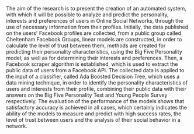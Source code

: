 The aim of the research is to present the creation of an automated system, with which it will be possible to analyze and predict the personality, interests and preferences of users in Online Social Networks, through the use of necessary information from their profiles. 
Initially, the data published on the users' Facebook profiles are collected, from a public group called Cheltenham Facebook Groups, linear models are constructed, in order to calculate the level of trust between them, methods are created for predicting their personality characteristics, using the Big Five Personality model, as well as for determining their interests and preferences. 
Then, a Facebook scraper algorithm is established, which is used to extract the public data of users from a Facebook API. The collected data is applied to the input of a classifier, called Ada Boosted Decision Tree, which uses a data mining technique, in order to identify the personality characteristics of users and interests from their profile, combining their public data with their answers on the Big Five Personality Test and Young People Survey respectively.
The evaluation of the performance of the models shows that satisfactory accuracy is achieved in all cases, which certainly indicates the ability of the models to measure and predict with high success rates, the level of trust between users and the analysis of their social behavior in a network.
